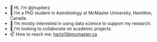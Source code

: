 - 👋 Hi, I’m @jhupiterz
- 👀 I’m a PhD student in Astrobiology at McMaster University, Hamilton, Canada.
- 🌱 I’m mostly interested in using data science to support my research.
- 💞️ I’m looking to collaborate on academic projects.
- 📫 How to reach me: [hartzj1@mcmaster.ca](mailto:hartzj1@mcmaster.ca)

<!---
jhupiterz/jhupiterz is a ✨ special ✨ repository because its `README.md` (this file) appears on your GitHub profile.
You can click the Preview link to take a look at your changes.
--->

